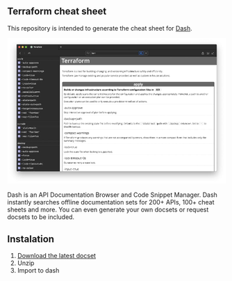 Terraform cheat sheet
-----

This repository is intended to generate the cheat sheet for [Dash](https://kapeli.com/dash).

![Terraform on Dash](doc/screenshot.jpg)

Dash is an API Documentation Browser and Code Snippet Manager. Dash instantly searches offline documentation sets for 200+ APIs, 100+ cheat sheets and more. You can even generate your own docsets or request docsets to be included.

## Instalation

1. [Download the latest docset](https://github.com/mijailr/terraform-dash/releases/latest/download/terraform-docset.zip)
3. Unzip
2. Import to dash

